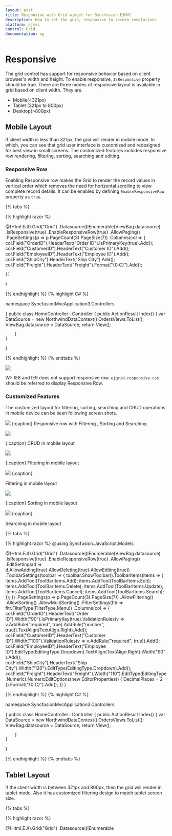 ```yaml
---
layout: post
title: Responsive with Grid widget for Syncfusion EJMVC
description: How to set the grid, responsive to screen resolutions
platform: ejmvc
control: Grid
documentation: ug
---
```


# Responsive

The grid control has support for responsive behavior based on client browser's width and height. To enable responsive, `IsResponsive` property should be true. There are three modes of responsive layout is available in grid based on client width. They are.

* Mobile(<321px)
* Tablet (321px to 800px)
* Desktop(>800px)

## Mobile Layout

If client width is less than 321px, the grid will render in mobile mode. In which, you can see that grid user interface is customized and redesigned for best view in small screens. The customized features includes responsive row rendering, filtering, sorting, searching and editing.

### Responsive Row

Enabling Responsive row makes the Grid to render the record values in vertical order which removes the need for horizontal scrolling to view complete record details. It can be enabled by defining `EnableResponsiveRow` property as `true`.

{% tabs %}

{% highlight razor %}

@(Html.EJ().Grid<OrdersView>("Grid")
	.Datasource((IEnumerable<object>)ViewBag.datasource)
	.IsResponsive(true)
    .EnableResponsiveRow(true)
	.AllowPaging()
	.PageSettings(p => p.PageCount(3).PageSize(7))
	.Columns(col =>
	{
		col.Field("OrderID").HeaderText("Order ID").IsPrimaryKey(true).Add();
		col.Field("CustomerID").HeaderText("Customer ID").Add();
		col.Field("EmployeeID").HeaderText("Employee ID").Add();
		col.Field("ShipCity").HeaderText("Ship City").Add();
		col.Field("Freight").HeaderText("Freight").Format("{0:C}").Add();

	})
)

{% endhighlight %}
{% highlight C# %}

namespace SyncfusionMvcApplication3.Controllers

{
    public class HomeController : Controller
    {
        public ActionResult Index()
        {
            var DataSource = new NorthwindDataContext().OrdersViews.ToList();
            ViewBag.datasource = DataSource;
            return View();

        }
    }
}


{% endhighlight  %}
{% endtabs %} 


![](Responsive_images/Responsive_img1.png)


W> IE8 and IE9 does not support responsive row. `ejgrid.responsive.css` should be referred to display Responsive Row.

### Customized Features

The customized layout for filtering, sorting, searching and CRUD operations in mobile device can be seen following screen shots.

![](Responsive_images/Responsive_img2.png)
{:caption}
Responsive row with Filtering , Sorting and Searching

![](Responsive_images/Responsive_img3.png)

{:caption}
CRUD in mobile layout

![](Responsive_images/Responsive_img4.png)

{:caption}
Filtering in mobile layout

![](Responsive_images/Responsive_img5.png)
{:caption}

Filtering in mobile layout

![](Responsive_images/Responsive_img6.png)

{:caption}
Sorting in mobile layout

![](Responsive_images/Responsive_img7.png)
{:caption}

Searching in mobile layout

{% tabs %}

{% highlight razor %}
@using Syncfusion.JavaScript.Models

@(Html.EJ().Grid<OrdersView>("Grid")
	.Datasource((IEnumerable<object>)ViewBag.datasource)
	.IsResponsive(true)
    .EnableResponsiveRow(true)
	.AllowPaging()
	 .EditSettings(d => d.AllowAdding(true).AllowDeleting(true).AllowEditing(true))
              .ToolbarSettings(toolbar =>
              {
                  toolbar.ShowToolbar().ToolbarItems(items =>
                  {
                      items.AddTool(ToolBarItems.Add);
                      items.AddTool(ToolBarItems.Edit);
                      items.AddTool(ToolBarItems.Delete);
                      items.AddTool(ToolBarItems.Update);
                      items.AddTool(ToolBarItems.Cancel);
                      items.AddTool(ToolBarItems.Search);
                  });
              })
	.PageSettings(p => p.PageCount(3).PageSize(7))
	.AllowFiltering()
	.AllowSorting()
    .AllowMultiSorting()
	.FilterSettings(fltr => fltr.FilterType(FilterType.Menu))
	.Columns(col =>
	{
		col.Field("OrderID").HeaderText("Order ID").Width("90").IsPrimaryKey(true).ValidationRules(v => v.AddRule("required", true).AddRule("number", true)).TextAlign(TextAlign.Right).Add();
        col.Field("CustomerID").HeaderText("Customer ID").Width("100").ValidationRules(v => v.AddRule("required", true)).Add();
        col.Field("EmployeeID").HeaderText("Employee ID").EditType(EditingType.Dropdown).TextAlign(TextAlign.Right).Width("90").Add();           
        col.Field("ShipCity").HeaderText("Ship City").Width("120").EditType(EditingType.Dropdown).Add();
		col.Field("Freight").HeaderText("Freight").Width("110").EditType(EditingType.Numeric).NumericEditOptions(new EditorProperties() { DecimalPlaces = 2 }).Format("{0:C}").Add();
	})
)

{% endhighlight %}
{% highlight C# %}

namespace SyncfusionMvcApplication3.Controllers

{
    public class HomeController : Controller
    {
        public ActionResult Index()
        {
            var DataSource = new NorthwindDataContext().OrdersViews.ToList();
            ViewBag.datasource = DataSource;
            return View();

        }
    }
}


{% endhighlight  %}
{% endtabs %} 

## Tablet Layout

If the client width is between 321px and 800px, then the grid will render in tablet mode. Also it has customized filtering design to match tablet screen size.

{% tabs %}

{% highlight razor %}

@(Html.EJ().Grid<OrdersView>("Grid")
	.Datasource((IEnumerable<object>)ViewBag.datasource)
	.IsResponsive(true)
	.AllowFiltering()
	.FilterSettings(fltr => fltr.FilterType(FilterType.Menu))
	.AllowPaging()
	.PageSettings(p => p.PageCount(3).PageSize(8))
	.Columns(col =>
	{
		col.Field("OrderID").HeaderText("Order ID").IsPrimaryKey(true).TextAlign(TextAlign.Right).Width("90").Add();
		col.Field("CustomerID").HeaderText("Customer ID").Width("100").Add();
		col.Field("EmployeeID").HeaderText("Employee ID").TextAlign(TextAlign.Right).Width("90").Add();
		col.Field("ShipCity").HeaderText("Ship City").Width("120").Add();
		col.Field("Freight").HeaderText("Freight").Width("80").Format("{0:C}").Add();

	})
)

{% endhighlight %}
{% highlight C# %}

namespace SyncfusionMvcApplication3.Controllers

{
    public class HomeController : Controller
    {
        public ActionResult Index()
        {
            var DataSource = new NorthwindDataContext().OrdersViews.ToList();
            ViewBag.datasource = DataSource;
            return View();

        }
    }
}


{% endhighlight  %}
{% endtabs %} 

![](Responsive_images/Responsive_img8.png)
{:caption}

Default tab layout

![](Responsive_images/Responsive_img9.png)

{:caption}
Filtering design in tab layout.

## Width

By default, the grid is adaptable to its parent container. It can adjust its width of columns based on parent container width. You can also assign `Width` of `Columns` in percentage. 

{% tabs %}

{% highlight razor %}

@(Html.EJ().Grid<OrdersView>("Grid")
	.Datasource((IEnumerable<object>)ViewBag.datasource)
	.Columns(col =>
	{
		col.Field("OrderID").HeaderText("Order ID").IsPrimaryKey(true).TextAlign(TextAlign.Right).Width("10%").Add();
		col.Field("CustomerID").HeaderText("Customer ID").Width("15%").Add();
		col.Field("EmployeeID").HeaderText("Employee ID").TextAlign(TextAlign.Right).Width("10%").Add();
	})
)

{% endhighlight %}
{% highlight C# %}

namespace SyncfusionMvcApplication3.Controllers

{
    public class HomeController : Controller
    {
        public ActionResult Index()
        {
            var DataSource = new NorthwindDataContext().OrdersViews.ToList();
            ViewBag.datasource = DataSource;
            return View();

        }
    }
}


{% endhighlight  %}
{% endtabs %} 

I>  `AllowScrolling` should be false while defining Width in percentage.

## Min Width

Min Width is used to maintain minimum width for the Grid. To enable Min Width, `MinWidth` should be defined. If the grid width is less than `MinWidth` then the scrollbar will be displayed to maintain minimum width.

{% tabs %}

{% highlight razor %}

@(Html.EJ().Grid<OrdersView>("Grid")
	.Datasource((IEnumerable<object>)ViewBag.datasource)
	.AllowPaging()
	.MinWidth(700)
	.Columns(col =>
	{
		col.Field("OrderID").HeaderText("Order ID").IsPrimaryKey(true).TextAlign(TextAlign.Right).Width("90").Add();
		col.Field("CustomerID").HeaderText("Customer ID").Width("100").Add();
		col.Field("EmployeeID").HeaderText("Employee ID").TextAlign(TextAlign.Right).Width("90").Add();
		col.Field("ShipCity").HeaderText("Ship City").Width("120").Add();
		col.Field("Freight").HeaderText("Freight").Width("110").Format("{0:C}").Add();
	})
)

{% endhighlight %}
{% highlight C# %}

namespace SyncfusionMvcApplication3.Controllers

{
    public class HomeController : Controller
    {
        public ActionResult Index()
        {
            var DataSource = new NorthwindDataContext().OrdersViews.ToList();
            ViewBag.datasource = DataSource;
            return View();

        }
    }
}


{% endhighlight  %}
{% endtabs %} 

MinWidth set to Grid

## Priority for Columns

Priority makes column to be visible or hidden based on the `Priority` value and browser's width to best accommodate the possible columns. To enable `Priority` for `Columns`, `Priority` needs to be defined in columns collection. These Priority values are from one to six.

{% tabs %}

{% highlight razor %}

@(Html.EJ().Grid<OrdersView>("Grid")
	.Datasource((IEnumerable<object>)ViewBag.datasource)
	.AllowPaging()
	.Columns(col =>
	{
		col.Field("OrderID").HeaderText("Order ID").IsPrimaryKey(true).Priority(1).TextAlign(TextAlign.Right).Width("90").Add();
		col.Field("CustomerID").HeaderText("Customer ID").Width("100").Priority(2).Add();
		col.Field("EmployeeID").HeaderText("Employee ID").TextAlign(TextAlign.Right).Priority(1).Width("90").Add();
		col.Field("ShipCity").HeaderText("Ship City").Width("120").Priority(3).Add();
		col.Field("Freight").HeaderText("Freight").Width("110").Format("{0:C}").Priority(4).Add();
	})
)

{% endhighlight %}
{% highlight C# %}

namespace SyncfusionMvcApplication3.Controllers

{
    public class HomeController : Controller
    {
        public ActionResult Index()
        {
            var DataSource = new NorthwindDataContext().OrdersViews.ToList();
            ViewBag.datasource = DataSource;
            return View();

        }
    }
}


{% endhighlight  %}
{% endtabs %} 

I> `ejgrid.responsive.css` should be referred.